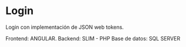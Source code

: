 # Login

Login con implementación de JSON web tokens.

Frontend: ANGULAR. 
Backend: SLIM - PHP
Base de datos: SQL SERVER

